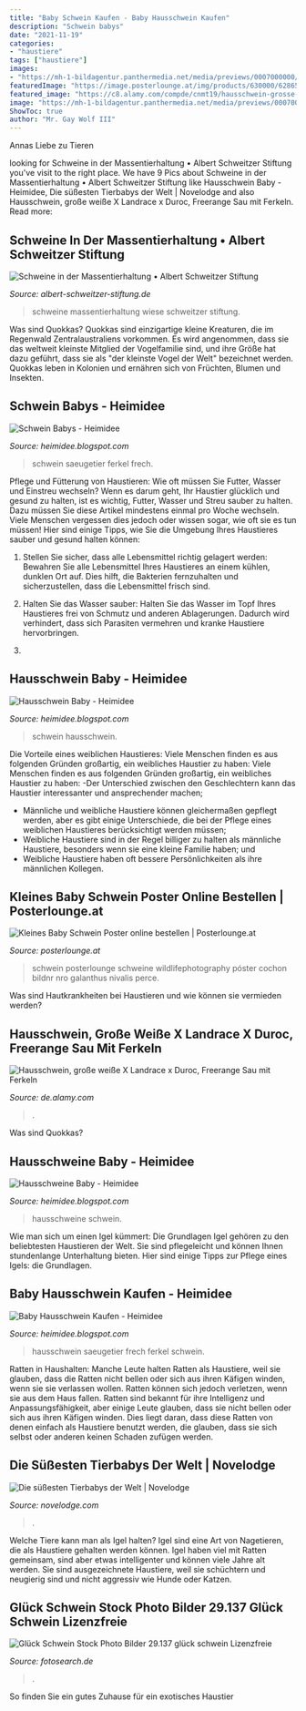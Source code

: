 ```yaml
---
title: "Baby Schwein Kaufen - Baby Hausschwein Kaufen"
description: "Schwein babys"
date: "2021-11-19"
categories:
- "haustiere"
tags: ["haustiere"]
images:
- "https://mh-1-bildagentur.panthermedia.net/media/previews/0007000000/07239000/07239765_high.jpg"
featuredImage: "https://image.posterlounge.at/img/products/630000/628659/628659_poster_l.jpg"
featured_image: "https://c8.alamy.com/compde/cnmt19/hausschwein-grosse-weisse-x-landrace-x-duroc-freerange-sau-mit-ferkeln-spanferkel-am-aussengerat-england-juni-cnmt19.jpg"
image: "https://mh-1-bildagentur.panthermedia.net/media/previews/0007000000/07239000/07239767_high.jpg"
ShowToc: true
author: "Mr. Gay Wolf III"
---
```



Annas Liebe zu Tieren

	

		
looking for Schweine in der Massentierhaltung • Albert Schweitzer Stiftung you've visit to the right place. We have 9 Pics about Schweine in der Massentierhaltung • Albert Schweitzer Stiftung like Hausschwein Baby - Heimidee, Die süßesten Tierbabys der Welt | Novelodge and also Hausschwein, große weiße X Landrace x Duroc, Freerange Sau mit Ferkeln. Read more:
		
    
## Schweine In Der Massentierhaltung • Albert Schweitzer Stiftung

<img loading=lazy src="https://files.albert-schweitzer-stiftung.de/1/Schweine_auf_Wiese_Chumash_Maxim-s.jpg" onerror="this.onerror=null;this.src='https://tse4.mm.bing.net/th?id=OIP.WxoYltqmdGV9h8JqenHXEQHaE7&amp;pid=15.1';" alt="Schweine in der Massentierhaltung • Albert Schweitzer Stiftung">

_Source: albert-schweitzer-stiftung.de_

>schweine massentierhaltung wiese schweitzer stiftung. 

	

Was sind Quokkas?
Quokkas sind einzigartige kleine Kreaturen, die im Regenwald Zentralaustraliens vorkommen. Es wird angenommen, dass sie das weltweit kleinste Mitglied der Vogelfamilie sind, und ihre Größe hat dazu geführt, dass sie als "der kleinste Vogel der Welt" bezeichnet werden. Quokkas leben in Kolonien und ernähren sich von Früchten, Blumen und Insekten.

    
## Schwein Babys - Heimidee

<img loading=lazy src="https://mh-1-bildagentur.panthermedia.net/media/previews/0007000000/07239000/07239767_high.jpg" onerror="this.onerror=null;this.src='https://tse4.mm.bing.net/th?id=OIP.DPej_2Pi6Do5drqx7z0RmQHaEq&amp;pid=15.1';" alt="Schwein Babys - Heimidee">

_Source: heimidee.blogspot.com_

>schwein saeugetier ferkel frech. 

	

Pflege und Fütterung von Haustieren: Wie oft müssen Sie Futter, Wasser und Einstreu wechseln?
Wenn es darum geht, Ihr Haustier glücklich und gesund zu halten, ist es wichtig, Futter, Wasser und Streu sauber zu halten. Dazu müssen Sie diese Artikel mindestens einmal pro Woche wechseln. Viele Menschen vergessen dies jedoch oder wissen sogar, wie oft sie es tun müssen! Hier sind einige Tipps, wie Sie die Umgebung Ihres Haustieres sauber und gesund halten können:
1. Stellen Sie sicher, dass alle Lebensmittel richtig gelagert werden: Bewahren Sie alle Lebensmittel Ihres Haustieres an einem kühlen, dunklen Ort auf. Dies hilft, die Bakterien fernzuhalten und sicherzustellen, dass die Lebensmittel frisch sind.

2. Halten Sie das Wasser sauber: Halten Sie das Wasser im Topf Ihres Haustieres frei von Schmutz und anderen Ablagerungen. Dadurch wird verhindert, dass sich Parasiten vermehren und kranke Haustiere hervorbringen.

3.

    
## Hausschwein Baby - Heimidee

<img loading=lazy src="https://c8.alamy.com/compde/p54ryk/baby-schwein-p54ryk.jpg" onerror="this.onerror=null;this.src='https://tse2.mm.bing.net/th?id=OIP.sWTXseaMbABqL9_fkojG7gHaFc&amp;pid=15.1';" alt="Hausschwein Baby - Heimidee">

_Source: heimidee.blogspot.com_

>schwein hausschwein. 

	

Die Vorteile eines weiblichen Haustieres: Viele Menschen finden es aus folgenden Gründen großartig, ein weibliches Haustier zu haben:
Viele Menschen finden es aus folgenden Gründen großartig, ein weibliches Haustier zu haben:
-Der Unterschied zwischen den Geschlechtern kann das Haustier interessanter und ansprechender machen;
- Männliche und weibliche Haustiere können gleichermaßen gepflegt werden, aber es gibt einige Unterschiede, die bei der Pflege eines weiblichen Haustieres berücksichtigt werden müssen;
- Weibliche Haustiere sind in der Regel billiger zu halten als männliche Haustiere, besonders wenn sie eine kleine Familie haben; und
- Weibliche Haustiere haben oft bessere Persönlichkeiten als ihre männlichen Kollegen.

    
## Kleines Baby Schwein Poster Online Bestellen | Posterlounge.at

<img loading=lazy src="https://image.posterlounge.at/img/products/630000/628659/628659_poster_l.jpg" onerror="this.onerror=null;this.src='https://tse2.mm.bing.net/th?id=OIP.1E_US75ujrHLXVb51yZqwQHaFH&amp;pid=15.1';" alt="Kleines Baby Schwein Poster online bestellen | Posterlounge.at">

_Source: posterlounge.at_

>schwein posterlounge schweine wildlifephotography póster cochon bildnr nro galanthus nivalis perce. 

	

Was sind Hautkrankheiten bei Haustieren und wie können sie vermieden werden?

    
## Hausschwein, Große Weiße X Landrace X Duroc, Freerange Sau Mit Ferkeln

<img loading=lazy src="https://c8.alamy.com/compde/cnmt19/hausschwein-grosse-weisse-x-landrace-x-duroc-freerange-sau-mit-ferkeln-spanferkel-am-aussengerat-england-juni-cnmt19.jpg" onerror="this.onerror=null;this.src='https://tse1.mm.bing.net/th?id=OIP.3pL3um8xcYQQQFd3bvQQiAHaFc&amp;pid=15.1';" alt="Hausschwein, große weiße X Landrace x Duroc, Freerange Sau mit Ferkeln">

_Source: de.alamy.com_

>. 

	

Was sind Quokkas?

    
## Hausschweine Baby - Heimidee

<img loading=lazy src="https://farm3.static.flickr.com/2448/3632808125_edbc8b186b_b.jpg" onerror="this.onerror=null;this.src='https://tse4.mm.bing.net/th?id=OIP.ROXHHEAg_BuOzrNuS_GoBgHaE8&amp;pid=15.1';" alt="Hausschweine Baby - Heimidee">

_Source: heimidee.blogspot.com_

>hausschweine schwein. 

	

Wie man sich um einen Igel kümmert: Die Grundlagen
Igel gehören zu den beliebtesten Haustieren der Welt. Sie sind pflegeleicht und können Ihnen stundenlange Unterhaltung bieten. Hier sind einige Tipps zur Pflege eines Igels: die Grundlagen.

    
## Baby Hausschwein Kaufen - Heimidee

<img loading=lazy src="https://mh-1-bildagentur.panthermedia.net/media/previews/0007000000/07239000/07239765_high.jpg" onerror="this.onerror=null;this.src='https://tse1.mm.bing.net/th?id=OIP.WITDrJyLLLCTIrbPmK6w4wHaGo&amp;pid=15.1';" alt="Baby Hausschwein Kaufen - Heimidee">

_Source: heimidee.blogspot.com_

>hausschwein saeugetier frech ferkel schwein. 

	

Ratten in Haushalten: Manche Leute halten Ratten als Haustiere, weil sie glauben, dass die Ratten nicht bellen oder sich aus ihren Käfigen winden, wenn sie sie verlassen wollen. Ratten können sich jedoch verletzen, wenn sie aus dem Haus fallen.
Ratten sind bekannt für ihre Intelligenz und Anpassungsfähigkeit, aber einige Leute glauben, dass sie nicht bellen oder sich aus ihren Käfigen winden. Dies liegt daran, dass diese Ratten von denen einfach als Haustiere benutzt werden, die glauben, dass sie sich selbst oder anderen keinen Schaden zufügen werden.

    
## Die Süßesten Tierbabys Der Welt | Novelodge

<img loading=lazy src="https://d3drajoq5gm85y.cloudfront.net/wp-content/uploads/2021/02/23124250/Baby-Pig.jpg" onerror="this.onerror=null;this.src='https://tse2.mm.bing.net/th?id=OIP.AAm3haGTlPMXzQlxcmpncAHaE6&amp;pid=15.1';" alt="Die süßesten Tierbabys der Welt | Novelodge">

_Source: novelodge.com_

>. 

	

Welche Tiere kann man als Igel halten?
Igel sind eine Art von Nagetieren, die als Haustiere gehalten werden können. Igel haben viel mit Ratten gemeinsam, sind aber etwas intelligenter und können viele Jahre alt werden. Sie sind ausgezeichnete Haustiere, weil sie schüchtern und neugierig sind und nicht aggressiv wie Hunde oder Katzen.

    
## Glück Schwein Stock Photo Bilder 29.137 Glück Schwein Lizenzfreie

<img loading=lazy src="https://cdn-grid.fotosearch.com/CSP/CSP402/baby-schwein-stock-foto__k4021614.jpg" onerror="this.onerror=null;this.src='https://tse1.mm.bing.net/th?id=OIP.nUevHepboJ8vxtOPnU1chwAAAA&amp;pid=15.1';" alt="Glück Schwein Stock Photo Bilder 29.137 glück schwein Lizenzfreie">

_Source: fotosearch.de_

>. 

	

So finden Sie ein gutes Zuhause für ein exotisches Haustier

